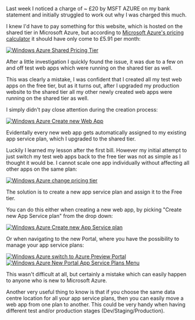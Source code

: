 ﻿<!--
    Published: 2015-06-14 21:20
    Author: Dustin Moris Gorski
    Title: Running free tier and paid tier web apps on the same Microsoft Azure subscription
    Tags: microsoft-azure app-hosting-plan
-->
<p>Last week I noticed a charge of ~ &pound;20 by MSFT AZURE on my bank statement and initially struggled to work out why I was charged this much.</p>
<p>I knew I'd have to pay something for this website, which is hosted on the shared tier in Microsoft Azure, but according to <a href="http://azure.microsoft.com/en-us/pricing/calculator/">Microsoft Azure's pricing calculator</a> it should have only come to &pound;5.91 per month:</p>
<a href="https://www.flickr.com/photos/130657798@N05/18821999662" title="Windows Azure Shared Pricing Tier by Dustin Moris Gorski, on Flickr"><img src="https://c2.staticflickr.com/6/5328/18821999662_b71b95637e_o.png" alt="Windows Azure Shared Pricing Tier"></a>

<p>After a little investigation I quickly found the issue, it was due to a few on and off test web apps which were running on the shared tier as well.</p>
<p>This was clearly a mistake, I was confident that I created all my test web apps on the free tier, but as it turns out, after I upgraded my production website to the shared tier all my other newly created web apps were running on the shared tier as well.</p>

<p>I simply didn't pay close attention during the creation process:</p>
<a href="https://www.flickr.com/photos/130657798@N05/18829751471" title="Windows Azure Create new Web App by Dustin Moris Gorski, on Flickr"><img src="https://c4.staticflickr.com/4/3949/18829751471_b072e0ceaa_o.png" alt="Windows Azure Create new Web App"></a>

<p>Evidentally every new web app gets automatically assigned to my existing app service plan, which I upgraded to the shared tier.</p>
<p>Luckily I learned my lesson after the first bill. However my initial attempt to just switch my test web apps back to the free tier was not as simple as I thought it would be. I cannot scale one app individually without affecting all other apps on the same plan:</p>
<a href="https://www.flickr.com/photos/130657798@N05/18640926409" title="Windows Azure change pricing tier by Dustin Moris Gorski, on Flickr"><img src="https://c4.staticflickr.com/4/3865/18640926409_dbf2790205_o.png" alt="Windows Azure change pricing tier"></a>

<p>The solution is to create a new app service plan and assign it to the Free tier.</p>

<p>You can do this either when creating a new web app, by picking "Create new App Service plan" from the drop down:</p>
<a href="https://www.flickr.com/photos/130657798@N05/18204493134" title="Windows Azure Create new App Service plan by Dustin Moris Gorski, on Flickr"><img src="https://c4.staticflickr.com/4/3868/18204493134_e04eba21dd_o.png" alt="Windows Azure Create new App Service plan"></a>

<p>Or when navigating to the new Portal, where you have the possibility to manage your app service plans:</p>
<a href="https://www.flickr.com/photos/130657798@N05/18821999642" title="Windows Azure switch to Azure Preview Portal by Dustin Moris Gorski, on Flickr"><img src="https://c2.staticflickr.com/6/5541/18821999642_d779125c72_o.png" class="half-width" alt="Windows Azure switch to Azure Preview Portal"></a>
<a href="https://www.flickr.com/photos/130657798@N05/18640926369" title="Windows Azure New Portal App Service Plans Menu by Dustin Moris Gorski, on Flickr"><img src="https://c2.staticflickr.com/6/5496/18640926369_1f679d0f4f_o.png" class="half-width" alt="Windows Azure New Portal App Service Plans Menu"></a>

<p>This wasn't difficult at all, but certainly a mistake which can easily happen to anyone who is new to Microsoft Azure.</p>
<p>Another very useful thing to know is that if you choose the same data centre location for all your app service plans, then you can easily move a web app from one plan to another. This could be very handy when having different test and/or production stages (Dev/Staging/Production).</p>